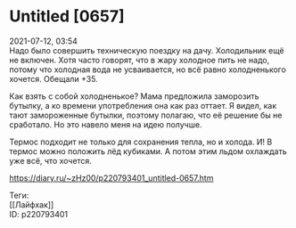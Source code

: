 Untitled [0657]
================

   
 2021-07-12, 03:54   
  Надо было совершить техническую поездку на дачу. Холодильник ещё не включен. Хотя часто говорят, что в жару холодное пить не надо, потому что холодная вода не усваивается, но всё равно холодненького хочется. Обещали +35.   
   
 Как взять с собой холодненькое? Мама предложила заморозить бутылку, а ко времени употребления она как раз оттает. Я видел, как тают замороженные бутылки, поэтому полагаю, что её решение бы не сработало. Но это навело меня на идею получше.   
   
 Термос подходит не только для сохранения тепла, но и холода. И! В термос можно положить лёд кубиками. А потом этим льдом охлаждать уже всё, что хочется.   
    
 <https://diary.ru/~zHz00/p220793401_untitled-0657.htm>   
   
 Теги:   
 [[Лайфхак]]   
 ID: p220793401